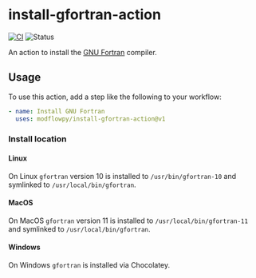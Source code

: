 # install-gfortran-action

[![CI](https://github.com/modflowpy/install-gfortran-action/actions/workflows/commit.yml/badge.svg?branch=develop)](https://github.com/modflowpy/install-gfortran-action/actions/workflows/commit.yml)
![Status](https://img.shields.io/badge/-under%20development-yellow?style=flat-square)

An action to install the [GNU Fortran](https://gcc.gnu.org/fortran/) compiler.

## Usage

To use this action, add a step like the following to your workflow:

```yaml
- name: Install GNU Fortran
  uses: modflowpy/install-gfortran-action@v1
```

### Install location

#### Linux

On Linux `gfortran` version 10 is installed to `/usr/bin/gfortran-10` and symlinked to `/usr/local/bin/gfortran`.

#### MacOS

On MacOS `gfortran` version 11 is installed to `/usr/local/bin/gfortran-11` and symlinked to `/usr/local/bin/gfortran`.

#### Windows

On Windows `gfortran` is installed via Chocolatey.